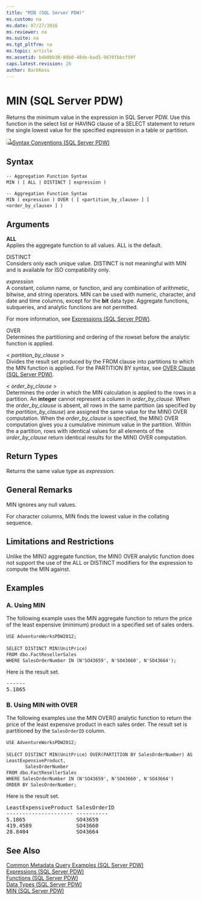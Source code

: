 ```yaml
---
title: "MIN (SQL Server PDW)"
ms.custom: na
ms.date: 07/27/2016
ms.reviewer: na
ms.suite: na
ms.tgt_pltfrm: na
ms.topic: article
ms.assetid: b4b0bb38-80b0-48de-bad5-9678fbbcf59f
caps.latest.revision: 26
author: BarbKess
---
```

# MIN (SQL Server PDW)
Returns the minimum value in the expression in SQL Server PDW. Use this function in the select list or HAVING clause of a SELECT statement to return the single lowest value for the specified expression in a table or partition.  
  
![Topic link icon](../sqlpdw/media/Topic_Link.gif "Topic_Link")[Syntax Conventions &#40;SQL Server PDW&#41;](../sqlpdw/syntax-conventions-sql-server-pdw.md)  
  
## Syntax  
  
```  
-- Aggregation Function Syntax  
MIN ( [ ALL | DISTINCT ] expression )  
```  
  
```  
-- Aggregation Function Syntax   
MIN ( expression ) OVER ( [ <partition_by_clause> ] [ <order_by_clause> ] )  
```  
  
## Arguments  
**ALL**  
Applies the aggregate function to all values. ALL is the default.  
  
DISTINCT  
Considers only each unique value. DISTINCT is not meaningful with MIN and is available for ISO compatibility only.  
  
*expression*  
A constant, column name, or function, and any combination of arithmetic, bitwise, and string operators. MIN can be used with numeric, character, and date and time columns, except for the **bit** data type. Aggregate functions, subqueries, and analytic functions are not permitted.  
  
For more information, see [Expressions &#40;SQL Server PDW&#41;](../sqlpdw/expressions-sql-server-pdw.md).  
  
OVER  
Determines the partitioning and ordering of the rowset before the analytic function is applied.  
  
< *partition_by_clause* >  
Divides the result set produced by the FROM clause into partitions to which the MIN function is applied. For the PARTITION BY syntax, see [OVER Clause &#40;SQL Server PDW&#41;](../sqlpdw/over-clause-sql-server-pdw.md).  
  
< *order_by_clause* >  
Determines the order in which the MIN calculation is applied to the rows in a partition. An **integer** cannot represent a column in *order_by_clause*. When the *order_by_clause* is absent, all rows in the same partition (as specified by the *partition_by_clause*) are assigned the same value for the MIN() OVER computation. When the *order_by_clause* is specified, the MIN() OVER computation gives you a cumulative minimum value in the partition. Within the a partition, rows with identical values for all elements of the *order_by_clause* return identical results for the MIN() OVER computation.  
  
## Return Types  
Returns the same value type as *expression*.  
  
## General Remarks  
MIN ignores any null values.  
  
For character columns, MIN finds the lowest value in the collating sequence.  
  
## Limitations and Restrictions  
Unlike the MIN() aggregate function, the MIN() OVER analytic function does not support the use of the ALL or DISTINCT modifiers for the expression to compute the MIN against.  
  
## Examples  
  
### A. Using MIN  
The following example uses the MIN aggregate function to return the price of the least expensive (minimum) product in a specified set of sales orders.  
  
```  
USE AdventureWorksPDW2012;  
  
SELECT DISTINCT MIN(UnitPrice)  
FROM dbo.FactResellerSales   
WHERE SalesOrderNumber IN (N'SO43659', N'SO43660', N'SO43664');  
```  
  
Here is the result set.  
  
<pre>------  
5.1865</pre>  
  
### B. Using MIN with OVER  
The following examples use the MIN OVER() analytic function to return the price of the least expensive product in each sales order. The result set is partitioned by the `SalesOrderID` column.  
  
```  
USE AdventureWorksPDW2012;  
  
SELECT DISTINCT MIN(UnitPrice) OVER(PARTITION BY SalesOrderNumber) AS LeastExpensiveProduct,  
       SalesOrderNumber  
FROM dbo.FactResellerSales    
WHERE SalesOrderNumber IN (N'SO43659', N'SO43660', N'SO43664')  
ORDER BY SalesOrderNumber;  
```  
  
Here is the result set.  
  
<pre>LeastExpensiveProduct SalesOrderID  
--------------------- ----------  
5.1865                SO43659  
419.4589              SO43660  
28.8404               SO43664</pre>  
  
## See Also  
[Common Metadata Query Examples &#40;SQL Server PDW&#41;](../sqlpdw/common-metadata-query-examples-sql-server-pdw.md)  
[Expressions &#40;SQL Server PDW&#41;](../sqlpdw/expressions-sql-server-pdw.md)  
[Functions &#40;SQL Server PDW&#41;](../sqlpdw/functions-sql-server-pdw.md)  
[Data Types &#40;SQL Server PDW&#41;](../sqlpdw/data-types-sql-server-pdw.md)  
[MIN &#40;SQL Server PDW&#41;](../sqlpdw/min-sql-server-pdw.md)  
  

